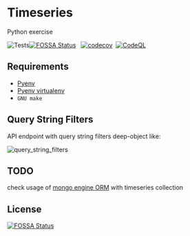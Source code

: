 # Timeseries

Python exercise

![Tests](https://github.com/rcbop/python-timeseries/actions/workflows/ci.yaml/badge.svg)[![FOSSA Status](https://app.fossa.com/api/projects/git%2Bgithub.com%2Frcbop%2Fpython-timeseries.svg?type=shield)](https://app.fossa.com/projects/git%2Bgithub.com%2Frcbop%2Fpython-timeseries?ref=badge_shield)
&nbsp;&nbsp;[![codecov](https://codecov.io/gh/rcbop/timeseries-visualization/branch/main/graph/badge.svg?token=ijcD6RzE8L)](https://codecov.io/gh/rcbop/timeseries-visualization)&nbsp;&nbsp;[![CodeQL](https://github.com/rcbop/python-timeseries/workflows/CodeQL/badge.svg)](https://github.com/rcbop/python-timeseries/actions/workflows/github-code-scanning/codeql)

## Requirements

- [Pyenv](https://github.com/pyenv/pyenv)
- [Pyenv virtualenv](https://github.com/pyenv/pyenv-virtualenv)
- `GNU make`

## Query String Filters

API endpoint with query string filters deep-object like:

![query_string_filters](./docs/query_string_filters.png)

## TODO

check usage of [mongo engine ORM](http://mongoengine.org/) with timeseries collection


## License
[![FOSSA Status](https://app.fossa.com/api/projects/git%2Bgithub.com%2Frcbop%2Fpython-timeseries.svg?type=large)](https://app.fossa.com/projects/git%2Bgithub.com%2Frcbop%2Fpython-timeseries?ref=badge_large)